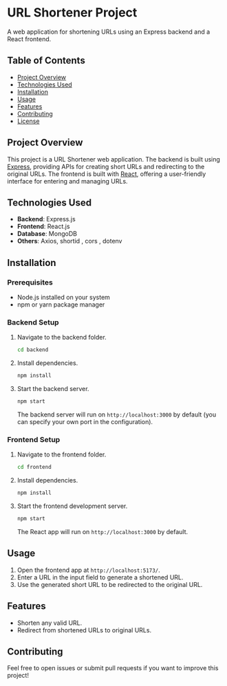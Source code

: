# URL Shortener Project

A web application for shortening URLs using an Express backend and a React frontend.

## Table of Contents
- [Project Overview](#project-overview)
- [Technologies Used](#technologies-used)
- [Installation](#installation)
- [Usage](#usage)
- [Features](#features)
- [Contributing](#contributing)
- [License](#license)

## Project Overview

This project is a URL Shortener web application. The backend is built using [Express](https://expressjs.com/), providing APIs for creating short URLs and redirecting to the original URLs. The frontend is built with [React](https://reactjs.org/), offering a user-friendly interface for entering and managing URLs.

## Technologies Used

- **Backend**: Express.js
- **Frontend**: React.js
- **Database**: MongoDB
- **Others**: Axios, shortid , cors , dotenv

## Installation

### Prerequisites
- Node.js installed on your system
- npm or yarn package manager

### Backend Setup
1. Navigate to the backend folder.
    ```bash
    cd backend
    ```
2. Install dependencies.
    ```bash
    npm install
    ```
3. Start the backend server.
    ```bash
    npm start
    ```
   The backend server will run on `http://localhost:3000` by default (you can specify your own port in the configuration).

### Frontend Setup
1. Navigate to the frontend folder.
    ```bash
    cd frontend
    ```
2. Install dependencies.
    ```bash
    npm install
    ```
3. Start the frontend development server.
    ```bash
    npm start
    ```
   The React app will run on `http://localhost:3000` by default.

## Usage

1. Open the frontend app at `http://localhost:5173/`.
2. Enter a URL in the input field to generate a shortened URL.
3. Use the generated short URL to be redirected to the original URL.

## Features

- Shorten any valid URL.
- Redirect from shortened URLs to original URLs.

## Contributing

Feel free to open issues or submit pull requests if you want to improve this project!